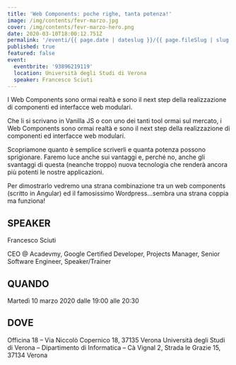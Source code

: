 ```yaml
---
title: 'Web Components: poche righe, tanta potenza!'
image: /img/contents/fevr-marzo.jpg
cover: /img/contents/fevr-marzo-hero.png
date: 2020-03-10T18:00:12.751Z
permalink: '/eventi/{{ page.date | dateslug }}/{{ page.fileSlug | slug }}/index.html'
published: true
featured: false
event:
  eventbrite: '93896219119'
  location: Università degli Studi di Verona
  speaker: Francesco Sciuti
---
```

I Web Components sono ormai realtà e sono il next step della realizzazione di componenti ed interfacce web modulari.

Che li si scrivano in Vanilla JS o con uno dei tanti tool ormai sul mercato, i Web Components sono ormai realtà e sono il next step della realizzazione di componenti ed interfacce web modulari.

Scopriamone quanto è semplice scriverli e quanta potenza possono sprigionare. Faremo luce anche sui vantaggi e, perché no, anche gli svantaggi di questa (neanche troppo) nuova tecnologia che renderà ancora più potenti le nostre applicazioni.

Per dimostrarlo vedremo una strana combinazione tra un web components (scritto in Angular) ed il famosissimo Wordpress...sembra una strana coppia ma funziona!

## SPEAKER

Francesco Sciuti

CEO @ Acadevmy, Google Certified Developer, Projects Manager, Senior Software Engineer, Speaker/Trainer

## QUANDO

Martedì 10 marzo 2020 dalle 19:00 alle 20:30

## DOVE

Officina 18 – Via Niccolò Copernico 18, 37135 Verona Università degli Studi di Verona – Dipartimento di Informatica – Cà Vignal 2, Strada le Grazie 15, 37134 Verona
